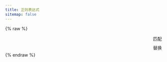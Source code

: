 ```yaml
---
title: 正则表达式
sitemap: false
---
```

<script type="module" data-pjax>
  import {
    provideFluentDesignSystem,
    fluentAccordion,
    fluentAccordionItem,
    fluentButton,
    fluentSwitch,
    fluentTextArea,
    fluentTextField,
    accentBaseColor,
    SwatchRGB,
    fillColor,
    neutralLayerFloating,
    baseLayerLuminance,
    StandardLuminance
  } from "https://cdn.jsdelivr.net/npm/@fluentui/web-components/+esm";
  provideFluentDesignSystem()
    .register(
      fluentAccordion(),
      fluentAccordionItem(),
      fluentButton(),
      fluentSwitch(),
      fluentTextArea(),
      fluentTextField()
    );
  accentBaseColor.withDefault(SwatchRGB.create(0xFC / 0xFF, 0x64 / 0xFF, 0x23 / 0xFF));
  fillColor.withDefault(neutralLayerFloating);
  if (typeof matchMedia === "function") {
    const scheme = window.matchMedia("(prefers-color-scheme: dark)");
    if (typeof scheme !== "undefined") {
      scheme.addListener(e => baseLayerLuminance.withDefault(e.matches ? StandardLuminance.DarkMode : StandardLuminance.LightMode));
      if (scheme.matches) {
        baseLayerLuminance.withDefault(StandardLuminance.DarkMode);
      }
    }
  }
</script>

{% raw %}
<div id="vue-app">
  <div class="stack-vertical" style="row-gap: 0.3rem;">
    <settings-card>
      <template #icon>
        <svg-host src="https://cdn.jsdelivr.net/npm/@fluentui/svg-icons/icons/code_20_regular.svg"></svg-host>
      </template>
      <template #header>
        <h4 id="regex-code" class="unset">表达式</h4>
      </template>
      <template #description>
        输入正则表达式。
      </template>
      <div class="stack-horizontal" style="column-gap: calc(var(--design-unit) * 1px); justify-content: space-between;">
        <fluent-text-field v-model="code" style="flex: 1;"></fluent-text-field>
        <fluent-button @click="() => match()">匹配</fluent-button>
      </div>
    </settings-card>
    <settings-expander>
      <template #icon>
        <svg-host src="https://cdn.jsdelivr.net/npm/@fluentui/svg-icons/icons/options_20_regular.svg"></svg-host>
      </template>
      <template #header>
        <h4 id="regex-option" class="unset">标志</h4>
      </template>
      <template #description>
        <span>设置正则表达式标志。</span>
        <code ref="option">
          <span v-if="option.global">g</span>
          <span v-if="option.ignoreCase">i</span>
          <span v-if="option.multiline">m</span>
          <span v-if="option.dotAll">s</span>
          <span v-if="option.unicode">u</span>
          <span v-if="option.unicodeSets">v</span>
          <span v-if="option.sticky">y</span>
        </code>
      </template>
      <div>
        <settings-card class="default-setting-expander-item settings-nowarp">
          <template #header>
            <h5 id="regex-option-global" class="unset">全局匹配：<code>g</code></h5>
          </template>
          <template #description>
            找到所有的匹配，而不是在第一个匹配之后停止。
          </template>
          <value-change-host v-model="option.global" value-name="checked" event-name="change">
            <fluent-switch></fluent-switch>
          </value-change-host>
        </settings-card>
        <settings-card class="default-setting-expander-item settings-nowarp">
          <template #header>
            <h5 id="regex-option-ignore-case" class="unset">忽略大小写：<code>i</code></h5>
          </template>
          <template #description>
            如果 <code>c</code> 标志也被启用，使用 Unicode 大小写折叠。
          </template>
          <value-change-host v-model="option.ignoreCase" value-name="checked" event-name="change">
            <fluent-switch></fluent-switch>
          </value-change-host>
        </settings-card>
        <settings-card class="default-setting-expander-item settings-nowarp">
          <template #header>
            <h5 id="regex-option-multiline" class="unset">多行匹配：<code>m</code></h5>
          </template>
          <template #description>
            将开始和结束字符 (<code>^</code> and <code>$</code>) 视为在多行上工作。换句话说，匹配每一行的开头或结尾 <em>each</em> line
            (由 <code>\n</code> 或者 <code>\r</code> 分隔)，而不仅仅是整个输入字符串的开头或结尾。
          </template>
          <value-change-host v-model="option.multiline" value-name="checked" event-name="change">
            <fluent-switch></fluent-switch>
          </value-change-host>
        </settings-card>
        <settings-card class="default-setting-expander-item settings-nowarp">
          <template #header>
            <h5 id="regex-option-dotAll" class="unset">点号匹配所有字符：<code>s</code></h5>
          </template>
          <template #description>
            允许 <code>.</code> 去匹配新的行。
          </template>
          <value-change-host v-model="option.dotAll" value-name="checked" event-name="change">
            <fluent-switch></fluent-switch>
          </value-change-host>
        </settings-card>
        <settings-card class="default-setting-expander-item settings-nowarp">
          <template #header>
            <h5 id="regex-option-unicode" class="unset">Unicode: <code>u</code></h5>
          </template>
          <template #description>
            Treat <code>pattern</code> as a sequence of Unicode code points.
          </template>
          <value-change-host v-model="option.unicode" value-name="checked" event-name="change">
            <fluent-switch></fluent-switch>
          </value-change-host>
        </settings-card>
        <settings-card class="default-setting-expander-item settings-nowarp">
          <template #header>
            <h5 id="regex-option-unicodeSets" class="unset">Unicode Sets: <code>v</code></h5>
          </template>
          <template #description>
            An upgrade to the <code>u</code> flag that enables set notation in character classes as well as properties
            of strings.
          </template>
          <value-change-host v-model="option.unicodeSets" value-name="checked" event-name="change">
            <fluent-switch></fluent-switch>
          </value-change-host>
        </settings-card>
        <settings-card class="default-setting-expander-item settings-nowarp">
          <template #header>
            <h5 id="regex-option-sticky" class="unset">粘性匹配：<code>y</code></h5>
          </template>
          <template #description>
            Matches only from the index indicated by the <code>lastIndex</code> property of this regular expression
            in the target string. Does not attempt to match from any later indexes.
          </template>
          <value-change-host v-model="option.sticky" value-name="checked" event-name="change">
            <fluent-switch></fluent-switch>
          </value-change-host>
        </settings-card>
      </div>
    </settings-expander>
    <settings-card>
      <template #icon>
        <svg-host
          src="https://cdn.jsdelivr.net/npm/@fluentui/svg-icons/icons/arrow_repeat_all_20_regular.svg"></svg-host>
      </template>
      <template #header>
        <h4 id="regex-replace" class="unset">替换</h4>
      </template>
      <template #description>
        测试字符串替换。
      </template>
      <div class="stack-horizontal" style="column-gap: calc(var(--design-unit) * 1px); justify-content: space-between;">
        <fluent-text-field v-model="replacement" style="flex: 1;"></fluent-text-field>
        <fluent-button @click="() => replace()">替换</fluent-button>
      </div>
    </settings-card>
    <div class="split-view">
      <div class="split-content">
        <input-label v-fill-color="neutralFillInputRest" label="要匹配的内容" style="flex: 1;">
          <fluent-text-area v-model="text" v-attribute:rows="7" resize="vertical"
            style="width: 100%;"></fluent-text-area>
        </input-label>
      </div>
      <div class="split-content">
        <input-label v-fill-color="neutralFillInputRest" label="匹配结果" style="flex: 1;">
          <fluent-text-area :value="getResult()" v-attribute:rows="7" resize="vertical" style="width: 100%;"
            readonly></fluent-text-area>
        </input-label>
      </div>
    </div>
  </div>
</div>

<template id="empty-slot-template">
  <div>
    <slot></slot>
  </div>
</template>

<template id="svg-host-template">
  <div v-html="innerHTML"></div>
</template>

<template id="input-label-template">
  <div class="input-label">
    <div class="fluent-input-label">
      <label>
        {{ label }}
      </label>
    </div>
    <slot></slot>
  </div>
</template>

<template id="settings-presenter-template">
  <div class="settings-presenter">
    <div class="header-root">
      <div class="icon-holder" v-check-solt="getSlot('icon')">
        <slot name="icon"></slot>
      </div>
      <div class="header-panel">
        <span v-check-solt="getSlot('header')">
          <slot name="header"></slot>
        </span>
        <span class="description" v-check-solt="getSlot('description')">
          <slot name="description"></slot>
        </span>
      </div>
    </div>
    <div class="content-presenter" v-check-solt="getSlot('default')">
      <slot></slot>
    </div>
  </div>
</template>

<template id="settings-card-template">
  <div class="settings-card">
    <div class="content-grid" v-fill-color="neutralFillInputRest">
      <settings-presenter class="presenter">
        <template #icon>
          <slot name="icon"></slot>
        </template>
        <template #header>
          <slot name="header"></slot>
        </template>
        <template #description>
          <slot name="description"></slot>
        </template>
        <slot></slot>
      </settings-presenter>
    </div>
  </div>
</template>

<template id="settings-expander-template">
  <fluent-accordion class="settings-expander">
    <fluent-accordion-item class="expander" :expanded="expanded">
      <div slot="heading">
        <settings-presenter class="presenter">
          <template #icon>
            <slot name="icon"></slot>
          </template>
          <template #header>
            <slot name="header"></slot>
          </template>
          <template #description>
            <slot name="description"></slot>
          </template>
          <slot name="action-content"></slot>
        </settings-presenter>
      </div>
      <div v-fill-color="neutralFillLayerAltRest">
        <slot></slot>
      </div>
    </fluent-accordion-item>
  </fluent-accordion>
</template>
{% endraw %}

<script type="module" data-pjax>
  import { createApp } from "https://cdn.jsdelivr.net/npm/vue/dist/vue.esm-browser.prod.js";
  import { fillColor, neutralFillInputRest, neutralFillLayerAltRest } from "https://cdn.jsdelivr.net/npm/@fluentui/web-components/+esm";
  const root = document.getElementById("vue-app");
  const designTokens = {
    neutralFillInputRest: neutralFillInputRest.getValueFor(root),
    neutralFillLayerAltRest: neutralFillLayerAltRest.getValueFor(root)
  }
  import * as yaml from "https://cdn.jsdelivr.net/npm/js-yaml/+esm";
  createApp({
    data() {
      return {
        code: null,
        text: null,
        replacement: null,
        result: null,
        option: {
          indices: false,
          global: true,
          ignoreCase: false,
          multiline: false,
          dotAll: false,
          unicode: false,
          unicodeSets: false,
          sticky: false
        },
        neutralFillInputRest: designTokens.neutralFillInputRest
      }
    },
    methods: {
      match() {
        try {
          const option = this.$refs.option.innerText.trim();
          const regex = new RegExp(this.code, option || undefined);
          this.result = regex.exec(this.text);
        }
        catch (ex) {
          console.error(ex);
          this.result = null;
        }
      },
      replace() {
        try {
          const option = this.$refs.option.innerText.trim();
          const regex = new RegExp(this.code, option || undefined);
          this.result = this.text.replace(regex, this.replacement);
        }
        catch (ex) {
          console.error(ex);
          this.result = null;
        }
      },
      getResult() {
        const result = this.result;
        if (result instanceof Array) {
          return yaml.dump({
            results: result,
            groups: result.groups,
            indices: result.indices
          });
        }
        return result;
      }
    }
  }).directive("attribute",
    (element, binding) => {
      if (element instanceof HTMLElement) {
        const value = binding.value;
        if (value !== binding.oldValue) {
          const name = binding.arg;
          if (name) {
            element.setAttribute(name, value);
          }
        }
      }
    }
  ).directive("check-solt",
    (element, binding) => {
      if (element instanceof HTMLElement) {
        const solt = binding.value;
        if (solt !== binding.oldValue) {
          function setDisplay(value) {
            if (value) {
              if (element.style.display === "none") {
                element.style.display = '';
              }
            }
            else {
              element.style.display = "none";
            }
          }
          if (typeof solt === "function") {
            let value = solt();
            if (value instanceof Array) {
              value = value[0];
              if (typeof value === "object") {
                if (typeof value.type === "symbol") {
                  value = value.children;
                  if (value instanceof Array) {
                    setDisplay(value.length > 0);
                    return;
                  }
                }
                else {
                  setDisplay(true);
                  return;
                }
              }
            }
          }
          setDisplay(false);
        }
      }
    }
  ).directive("fill-color",
    (element, binding) => {
      if (element instanceof HTMLElement) {
        const color = binding.value;
        if (color !== binding.oldValue) {
          fillColor.setValueFor(element, color);
        }
      }
    }
  ).component("value-change-host", {
    template: "#empty-slot-template",
    props: {
      valueName: String,
      eventName: String,
      modelValue: undefined
    },
    emits: ['update:modelValue'],
    watch: {
      eventName(newValue, oldValue) {
        if (newValue !== oldValue) {
          const $el = this.$el;
          if ($el instanceof HTMLElement) {
            const element = $el.children[0];
            if (element instanceof HTMLElement) {
              if (oldValue) {
                element.removeEventListener(oldValue, this.onValueChanged);
              }
              if (newValue) {
                element.addEventListener(newValue, this.onValueChanged);
              }
            }
          }
        }
      },
      modelValue(newValue, oldValue) {
        if (newValue !== oldValue) {
          const valueName = this.valueName;
          if (valueName) {
            const $el = this.$el;
            if ($el instanceof HTMLElement) {
              const element = $el.children[0];
              if (element instanceof HTMLElement) {
                element[valueName] = newValue;
              }
            }
          }
        }
      }
    },
    methods: {
      registerEvent(valueName) {
        const $el = this.$el;
        if ($el instanceof HTMLElement) {
          const element = $el.children[0];
          if (element instanceof HTMLElement) {
            const modelValue = this.modelValue;
            if (modelValue === undefined) {
              this.$emit('update:modelValue', element[valueName]);
            }
            else {
              element[valueName] = modelValue;
            }
            element.addEventListener(this.eventName, this.onValueChanged);
          }
        }
      },
      onValueChanged(event) {
        const target = event.target;
        if (target instanceof HTMLElement) {
          this.$emit('update:modelValue', target[this.valueName]);
        }
      }
    },
    mounted() {
      const valueName = this.valueName;
      if (valueName && this.eventName) {
        this.registerEvent(valueName);
      }
    }
  }).component("svg-host", {
    template: "#svg-host-template",
    props: {
      src: String
    },
    data() {
      return {
        innerHTML: null
      }
    },
    watch: {
      src(newValue, oldValue) {
        if (newValue !== oldValue) {
          this.getSVGAsync(newValue).then(svg => this.innerHTML = svg);
        }
      }
    },
    methods: {
      async getSVGAsync(src) {
        if (src) {
          try {
            return await fetch(src)
              .then(response => response.text());
          }
          catch (ex) {
            console.error(ex);
          }
        }
        return '';
      }
    },
    mounted() {
      this.getSVGAsync(this.src).then(svg => this.innerHTML = svg);
    }
  }).component("input-label", {
    template: "#input-label-template",
    props: {
      label: String
    }
  }).component("settings-presenter", {
    template: "#settings-presenter-template",
    methods: {
      getSlot(name) {
        return this.$slots[name];
      }
    }
  }).component("settings-card", {
    template: "#settings-card-template",
    data() {
      return {
        neutralFillInputRest: designTokens.neutralFillInputRest
      }
    }
  }).component("settings-expander", {
    template: "#settings-expander-template",
    props: {
      expanded: String
    },
    data() {
      return {
        neutralFillLayerAltRest: designTokens.neutralFillLayerAltRest
      }
    }
  }).mount("#vue-app");
</script>

<style>
  @import 'https://cdn.jsdelivr.net/gh/microsoft/fluentui-blazor@dev/src/Core/Components/Label/FluentInputLabel.razor.css';

  #vue-app {
    font-family: var(--body-font);
    font-size: var(--type-ramp-base-font-size);
    line-height: var(--type-ramp-base-line-height);
    font-weight: var(--font-weight);
    color: var(--neutral-foreground-rest);
  }

  #vue-app * {
    --settings-card-padding: calc(var(--design-unit) * 4px);
  }

  #vue-app .stack-vertical {
    display: flex;
    flex-direction: column;
  }

  #vue-app .stack-horizontal {
    display: flex;
    flex-direction: row;
    align-items: center;
  }

  #vue-app h6.unset,
  #vue-app h5.unset,
  #vue-app h4.unset,
  #vue-app h3.unset,
  #vue-app h2.unset,
  #vue-app h1.unset {
    margin-top: unset;
    margin-bottom: unset;
    font-weight: unset;
    font-family: unset;
    font-size: unset;
    line-height: unset;
  }

  #vue-app div.split-view {
    height: 100%;
    display: flex;
    gap: 0.3rem;
  }

  #vue-app div.split-view .split-content {
    flex: 1;
    display: flex;
    box-sizing: border-box;
    padding: var(--settings-card-padding);
    background: var(--neutral-fill-input-rest);
    color: var(--neutral-foreground-rest);
    border: calc(var(--stroke-width) * 1px) solid var(--neutral-stroke-layer-rest);
    border-radius: calc(var(--control-corner-radius) * 1px);
    box-shadow: var(--elevation-shadow-card-rest);
  }

  @media (max-width: 767px) {
    #vue-app div.split-view {
      flex-direction: column;
    }
  }

  .input-label .fluent-input-label {
    display: flex;
    justify-content: space-between;
    align-items: center;
    cursor: unset;
  }

  .input-label .fluent-input-label label {
    cursor: pointer;
  }

  .settings-presenter {
    display: flex;
    justify-content: space-between;
    align-items: center;
  }

  .settings-presenter * {
    --settings-card-description-font-size: var(--type-ramp-minus-1-font-size);
    --settings-card-header-icon-max-size: var(--type-ramp-base-line-height);
    --settings-card-header-icon-margin: 0 calc((var(--base-horizontal-spacing-multiplier) * 6 + var(--design-unit) * 0.5) * 1px) 0 calc((var(--base-horizontal-spacing-multiplier) * 6 - var(--design-unit) * 4) * 1px);
    --settings-card-vertical-header-content-spacing: calc(var(--design-unit) * 2px) 0 0 0;
  }

  .settings-presenter div.header-root {
    display: flex;
    align-items: center;
    flex: 1;
  }

  .settings-presenter div.icon-holder {
    max-width: var(--settings-card-header-icon-max-size);
    max-height: var(--settings-card-header-icon-max-size);
    margin: var(--settings-card-header-icon-margin);
    fill: currentColor;
  }

  .settings-presenter div.header-panel {
    display: flex;
    flex-direction: column;
    margin: 0 calc(var(--design-unit) * 6px) 0 0;
  }

  .settings-presenter span.description {
    font-size: var(--settings-card-description-font-size);
    color: var(--neutral-fill-strong-hover);
  }

  .settings-presenter div.content-presenter {
    display: grid;
  }

  @media (max-width: 600px) {
    .settings-presenter {
      flex-flow: column;
      justify-content: unset;
      align-items: unset;
    }

    .settings-presenter div.header-panel {
      margin: unset;
    }

    .settings-presenter div.content-presenter {
      margin: var(--settings-card-vertical-header-content-spacing);
    }

    .settings-nowarp .settings-presenter {
      flex-flow: row;
      justify-content: space-between;
      align-items: center;
    }

    .settings-nowarp .settings-presenter div.header-panel {
      margin: 0 calc(var(--design-unit) * 6px) 0 0;
    }

    .settings-nowarp .settings-presenter div.content-presenter {
      margin: unset;
    }
  }

  .settings-card {
    display: block;
    box-sizing: border-box;
    background: var(--neutral-fill-input-rest);
    color: var(--neutral-foreground-rest);
    border: calc(var(--stroke-width) * 1px) solid var(--neutral-stroke-layer-rest);
    border-radius: calc(var(--control-corner-radius) * 1px);
    box-shadow: var(--elevation-shadow-card-rest);
  }

  .settings-card .presenter {
    padding: var(--settings-card-padding);
  }

  .settings-expander * {
    --settings-expander-header-padding: calc(var(--design-unit) * 1px) 0 calc(var(--design-unit) * 1px) calc(var(--design-unit) * 2px);
  }

  .settings-expander fluent-accordion-item.expander {
    box-sizing: border-box;
    box-shadow: var(--elevation-shadow-card-rest);
    border-radius: calc(var(--control-corner-radius) * 1px);
  }

  .settings-expander fluent-accordion-item.expander:hover {
    background: var(--neutral-fill-input-hover);
    border: calc(var(--stroke-width) * 1px) solid var(--neutral-stroke-layer-hover);
    box-shadow: var(--elevation-shadow-card-hover);
  }

  .settings-expander fluent-accordion-item.expander:active {
    background: var(--neutral-fill-input-active);
    border: calc(var(--stroke-width) * 1px) solid var(--neutral-stroke-layer-active);
    box-shadow: var(--elevation-shadow-card-pressed);
  }

  .settings-expander .presenter {
    padding: var(--settings-expander-header-padding);
  }

  .settings-expander .default-setting-expander-item {
    background: unset;
    border: unset;
    border-top: 1px solid var(--neutral-stroke-layer-rest);
    border-radius: unset;
    box-shadow: unset;
  }

  .settings-expander .default-setting-expander-item:first-child {
    border-top: unset;
  }

  .settings-expander .default-setting-expander-item .presenter {
    padding: calc(var(--design-unit) * 2px) calc((var(--base-height-multiplier) + 1 + var(--density)) * var(--design-unit) * 1px) calc(var(--design-unit) * 2px) calc((var(--base-horizontal-spacing-multiplier) * 12 - var(--design-unit) * 1.5) * 1px + var(--type-ramp-base-line-height));
  }

  .settings-expander .default-setting-expander-item:first-child .presenter {
    padding-top: 0;
  }

  .settings-expander .default-setting-expander-item:last-child .presenter {
    padding-bottom: 0;
  }
</style>